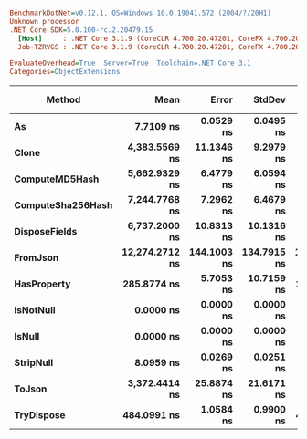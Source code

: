 ``` ini

BenchmarkDotNet=v0.12.1, OS=Windows 10.0.19041.572 (2004/?/20H1)
Unknown processor
.NET Core SDK=5.0.100-rc.2.20479.15
  [Host]     : .NET Core 3.1.9 (CoreCLR 4.700.20.47201, CoreFX 4.700.20.47203), X64 RyuJIT
  Job-TZRVGS : .NET Core 3.1.9 (CoreCLR 4.700.20.47201, CoreFX 4.700.20.47203), X64 RyuJIT

EvaluateOverhead=True  Server=True  Toolchain=.NET Core 3.1  
Categories=ObjectExtensions  

```
|            Method |           Mean |       Error |      StdDev |         Median |  Gen 0 |  Gen 1 | Gen 2 | Allocated |
|------------------ |---------------:|------------:|------------:|---------------:|-------:|-------:|------:|----------:|
|                **As** |      **7.7109 ns** |   **0.0529 ns** |   **0.0495 ns** |      **7.7235 ns** |      **-** |      **-** |     **-** |         **-** |
|             **Clone** |  **4,383.5569 ns** |  **11.1346 ns** |   **9.2979 ns** |  **4,384.3086 ns** | **0.8316** |      **-** |     **-** |    **7792 B** |
|    **ComputeMD5Hash** |  **5,662.9329 ns** |   **6.4779 ns** |   **6.0594 ns** |  **5,662.3535 ns** | **0.4730** |      **-** |     **-** |    **4640 B** |
| **ComputeSha256Hash** |  **7,244.7768 ns** |   **7.2962 ns** |   **6.4679 ns** |  **7,244.8357 ns** | **0.5722** |      **-** |     **-** |    **5392 B** |
|     **DisposeFields** |  **6,737.2000 ns** |  **10.8313 ns** |  **10.1316 ns** |  **6,733.6708 ns** | **0.6943** |      **-** |     **-** |    **6616 B** |
|          **FromJson** | **12,274.2712 ns** | **144.1003 ns** | **134.7915 ns** | **12,360.0441 ns** | **1.6479** | **0.0153** |     **-** |   **15648 B** |
|       **HasProperty** |    **285.8774 ns** |   **5.7053 ns** |  **10.7159 ns** |    **292.0667 ns** | **0.0262** |      **-** |     **-** |     **248 B** |
|         **IsNotNull** |      **0.0000 ns** |   **0.0000 ns** |   **0.0000 ns** |      **0.0000 ns** |      **-** |      **-** |     **-** |         **-** |
|            **IsNull** |      **0.0000 ns** |   **0.0000 ns** |   **0.0000 ns** |      **0.0000 ns** |      **-** |      **-** |     **-** |         **-** |
|         **StripNull** |      **8.0959 ns** |   **0.0269 ns** |   **0.0251 ns** |      **8.0972 ns** |      **-** |      **-** |     **-** |         **-** |
|            **ToJson** |  **3,372.4414 ns** |  **25.8874 ns** |  **21.6171 ns** |  **3,365.3503 ns** | **0.3510** |      **-** |     **-** |    **3296 B** |
|        **TryDispose** |    **484.0991 ns** |   **1.0584 ns** |   **0.9900 ns** |    **484.2373 ns** | **0.3061** | **0.0010** |     **-** |    **2912 B** |
